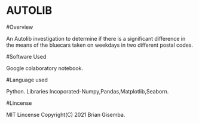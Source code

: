 # AUTOLIB

#Overview

An Autolib investigation to determine if there is a significant difference in the means of the bluecars taken on weekdays in two different postal codes.

#Software Used

Google colaboratory notebook.

#Language used

Python.
Libraries Incoporated-Numpy,Pandas,Matplotlib,Seaborn.

#Lincense

MIT Lincense Copyright(C) 2021 Brian Gisemba.
